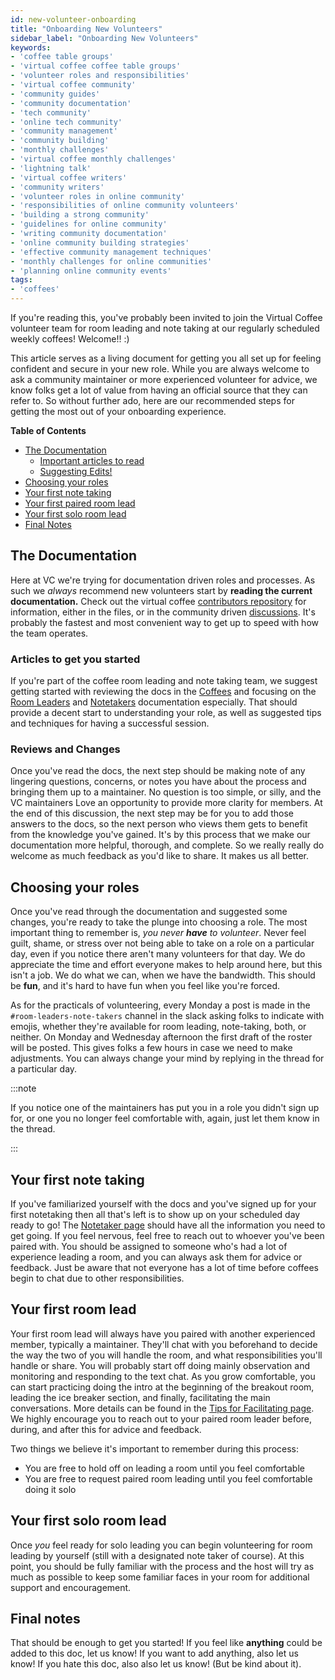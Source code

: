 ```yaml
---
id: new-volunteer-onboarding
title: "Onboarding New Volunteers"
sidebar_label: "Onboarding New Volunteers"
keywords: 
- 'coffee table groups'
- 'virtual coffee coffee table groups'
- 'volunteer roles and responsibilities'
- 'virtual coffee community'
- 'community guides'
- 'community documentation'
- 'tech community'
- 'online tech community'
- 'community management'
- 'community building'
- 'monthly challenges'
- 'virtual coffee monthly challenges'
- 'lightning talk'
- 'virtual coffee writers'
- 'community writers'
- 'volunteer roles in online community'
- 'responsibilities of online community volunteers'
- 'building a strong community'
- 'guidelines for online community'
- 'writing community documentation'
- 'online community building strategies'
- 'effective community management techniques'
- 'monthly challenges for online communities'
- 'planning online community events'
tags:
- 'coffees'
---
```


If you're reading this, you've probably been invited to join the Virtual Coffee volunteer team for room leading and note taking at our
regularly scheduled weekly coffees! Welcome!! :)

This article serves as a living document for getting you all set up for feeling confident and secure in your new role.
While you are always welcome to ask a community maintainer or more experienced volunteer for advice,
we know folks get a lot of value from having an official source that they can refer to. So without further ado, here are our recommended steps for getting the most
out of your onboarding experience.

**Table of Contents**

- [The Documentation](#the-documentation)
  - [Important articles to read](#articles-to-get-you-started)
  - [Suggesting Edits!](#reviews-and-changes)
- [Choosing your roles](#choosing-your-roles)
- [Your first note taking](#your-first-note-taking)
- [Your first paired room lead](#your-first-room-lead)
- [Your first solo room lead](#your-first-solo-room-lead)
- [Final Notes](#final-notes)

## The Documentation

Here at VC we're trying for documentation driven roles and processes. As such we _always_ recommend new volunteers start by **reading the current documentation.** Check out the virtual coffee [contributors
repository](https://github.com/Virtual-Coffee/VC-Community-Docs) for information, either in the files, or in the community driven
[discussions](https://github.com/Virtual-Coffee/VC-Community-Docs/discussions). It's probably the fastest and most convenient way to get up to speed with how the team operates.

### Articles to get you started

If you're part of the coffee room leading and note taking team, we suggest getting started with reviewing the docs in the [Coffees](../coffees/)
and focusing on the [Room Leaders](./room-leaders/) and [Notetakers](./notetakers/README.md)
documentation especially. That should provide a decent start to understanding your role, as well as suggested tips and techniques for having a successful session.

### Reviews and Changes

Once you've read the docs, the next step should be making note of any lingering questions, concerns, or notes you have about the process and bringing them up to a maintainer. No question is
too simple, or silly, and the VC maintainers Love an opportunity to provide more clarity for members. At the end of this discussion, the next step may be for you to add
those answers to the docs, so the next person who views them gets to benefit from the knowledge you've gained. It's by this process that we make our documentation more
helpful, thorough, and complete. So we really really do welcome as much feedback as you'd like to share. It makes us all better.

## Choosing your roles

Once you've read through the documentation and suggested some changes, you're ready to take the plunge into choosing a role. The most important thing to remember is,
_you never **have** to volunteer_. Never feel guilt, shame, or stress over not being able to take on a role on a particular day,
even if you notice there aren't many volunteers for that day. We do appreciate the time and effort everyone makes to help around here, but this isn't a job. We
do what we can, when we have the bandwidth. This should be **fun**, and it's hard to have fun when you feel like you're forced.

As for the practicals of volunteering, every Monday a post is made in the `#room-leaders-note-takers` channel in the slack asking folks to indicate with emojis,
whether they're available for room leading, note-taking, both, or neither. On Monday and Wednesday afternoon the first draft of the roster will be posted. This
gives folks a few hours in case we need to make adjustments. You can always change your mind by replying in the thread for a particular day.

:::note

If you notice one of the maintainers has put you in a role you didn't sign up for, or one you no longer feel comfortable with, again, just let them know in the thread.

:::

## Your first note taking

If you've familiarized yourself with the docs and you've signed up for your first notetaking then all that's left is to show up on your scheduled day ready to go!
The [Notetaker page](./notetakers/README.md) should have all the information you need to get going. If you
feel nervous, feel free to reach out to whoever you've been paired with. You should be assigned to someone who's had a lot of experience leading a room, and you can
always ask them for advice or feedback. Just be aware that not everyone has a lot of time before coffees begin to chat due to other responsibilities.

## Your first room lead

Your first room lead will always have you paired with another experienced member, typically a maintainer. They'll chat with you beforehand to decide the way the two
of you will handle the room, and what responsibilities you'll handle or share. You will probably start off doing mainly observation and monitoring and responding to the
text chat. As you grow comfortable, you can start practicing doing the intro at the beginning of the breakout room, leading the ice breaker section, and finally, facilitating the main conversations.
More details can be found in the [Tips for Facilitating page](./room-leaders/tips-for-facilitating.md).
We highly encourage you to reach out to your paired room leader before, during, and after this for advice and feedback.

Two things we believe it's important to remember during this process:

- You are free to hold off on leading a room until you feel comfortable
- You are free to request paired room leading until you feel comfortable doing it solo

## Your first solo room lead

Once _you_ feel ready for solo leading you can begin volunteering for room leading by yourself (still with a designated note taker of course).
At this point, you should be fully familiar with the process and the host will try as much as possible to keep some familiar faces in your room for additional support and encouragement.

## Final notes

That should be enough to get you started! If you feel like **anything** could be added to this doc, let us know! If you want to add anything, also let us know! If you hate this doc, also also let us know! (But be kind about it).
